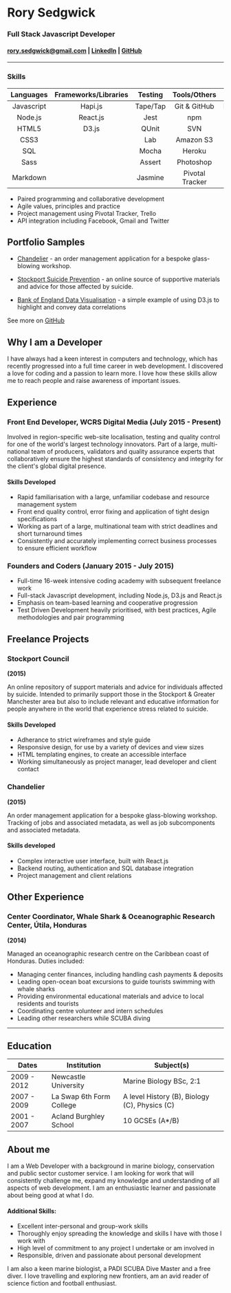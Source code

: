 # Rory Sedgwick  
### Full Stack Javascript Developer

#### rory.sedgwick@gmail.com    |    [LinkedIn](uk.linkedin.com/in/rorysedgwick)   |   [GitHub](https://github.com/rorysedgwick) 
--------

### Skills

| Languages | Frameworks/Libraries | Testing   | Tools/Others    | Databases |
|:---------:|:--------------------:|:---------:|:---------------:|:---------:|
| Javascript| Hapi.js              | Tape/Tap  | Git & GitHub    | PostgreSQL|
| Node.js   | React.js             | Jest      | npm             | MongoDB   |
| HTML5     | D3.js                | QUnit     | SVN             | |
| CSS3      |                      | Lab       | Amazon S3       | |
| SQL       |                      | Mocha     | Heroku          | | 
| Sass      |                      | Assert    | Photoshop       | |
| Markdown  |                      | Jasmine   | Pivotal Tracker | |

* Paired programming and collaborative development
* Agile values, principles and practice
* Project management using Pivotal Tracker, Trello
* API integration including Facebook, Gmail and Twitter

## Portfolio Samples

- [Chandelier](https://github.com/foundersandcoders/chandelier) - an order management application for a bespoke glass-blowing workshop.

- [Stockport Suicide Prevention](https://github.com/stockport/stockport.github.io) - an online source of supportive materials and advice for those affected by suicide.

- [Bank of England Data Visualisation](https://github.com/rorysedgwick/d33p-cover) - a simple example of using D3.js to highlight and convey data correlations

See more on [GitHub](https://github.com/rorysedgwick)

## Why I am a Developer

I have always had a keen interest in computers and technology, which has recently progressed into a full time career in web development. I discovered a love for coding and a passion to learn more. I love how these skills allow me to reach people and raise awareness of important issues.  

## Experience

### Front End Developer, WCRS Digital Media (July 2015 - Present)
Involved in region-specific web-site localisation, testing and quality control for one of the world's largest technology innovators. Part of a large, multi-national team of producers, validators and quality assurance experts that collaboratively ensure the highest standards of consistency and integrity for the client's global digital presence. 

#### Skills Developed
* Rapid familiarisation with a large, unfamiliar codebase and resource management system
* Front end quality control, error fixing and application of tight design specifications
* Working as part of a large, multinational team with strict deadlines and short turnaround times
* Consistently and accurately implementing correct business processes to ensure efficient workflow

### Founders and Coders (January 2015 - July 2015)
* Full-time 16-week intensive coding academy with subsequent freelance work
* Full-stack Javascript development, including Node.js, D3.js and React.js 
* Emphasis on team-based learning and cooperative progression  
* Test Driven Development heavily prioritised, with best practices, Agile methodologies and pair programming

Freelance Projects
----------

### Stockport Council
**(2015)**

An online repository of support materials and advice for individuals affected by suicide. Intended to primarily support those in the Stockport & Greater Manchester area but also to include relevant and educative information for people anywhere in the world that experience stress related to suicide.

#### Skills Developed
* Adherance to strict wireframes and style guide
* Responsive design, for use by a variety of devices and view sizes
* HTML templating engines, to create an accessible interface
* Working simultaneously as project manager, lead developer and client contact
  
### Chandelier
**(2015)**

An order management application for a bespoke glass-blowing workshop. Tracking of jobs and associated metadata, as well as job subcomponents and associated metadata.

#### Skills developed
* Complex interactive user interface, built with React.js
* Backend routing, authentication and SQL database integration
* Project management and client relations
  
Other Experience
----------

### Center Coordinator, Whale Shark & Oceanographic Research Center, Útila, Honduras
**(2014)**

Managed an oceanographic research centre on the Caribbean coast of Honduras. Duties included:
* Managing center finances, including handling cash payments & deposits
* Leading open-ocean boat excursions to guide tourists swimming with whale sharks
* Providing environmental educational materials and advice to local residents and tourists
* Coordinating centre volunteer and intern schedules
* Leading other researchers while SCUBA diving

____


Education
---------
|      Dates      |       Institution         |              Subject(s)              |
| --------------- |---------------------------|--------------------------------------|
|  2009 - 2012    | Newcastle University      | Marine Biology BSc, 2:1 |
|  2007 - 2009    | La Swap 6th Form College  | A level History (B), Biology (C), Physics (C) |
|  2001 - 2007    | Acland Burghley School    | 10 GCSEs (A*/B) |

About me
------
I am a Web Developer with a background in marine biology, conservation and public sector customer service. I am looking for work that will consistently challenge me, expand my knowledge and understanding of all aspects of web development. I am an enthusiastic learner and passionate about being good at what I do.  

#### Additional Skills:
* Excellent inter-personal and group-work skills
* Thoroughly enjoy spreading the knowledge and skills I have with those I work with
* High level of commitment to any project I undertake or am involved in
* Responsible, driven and passionate about personal development  

I am also a keen marine biologist, a PADI SCUBA Dive Master and a free diver. I love travelling and exploring new frontiers, am an avid reader of science fiction and football enthusiast.


